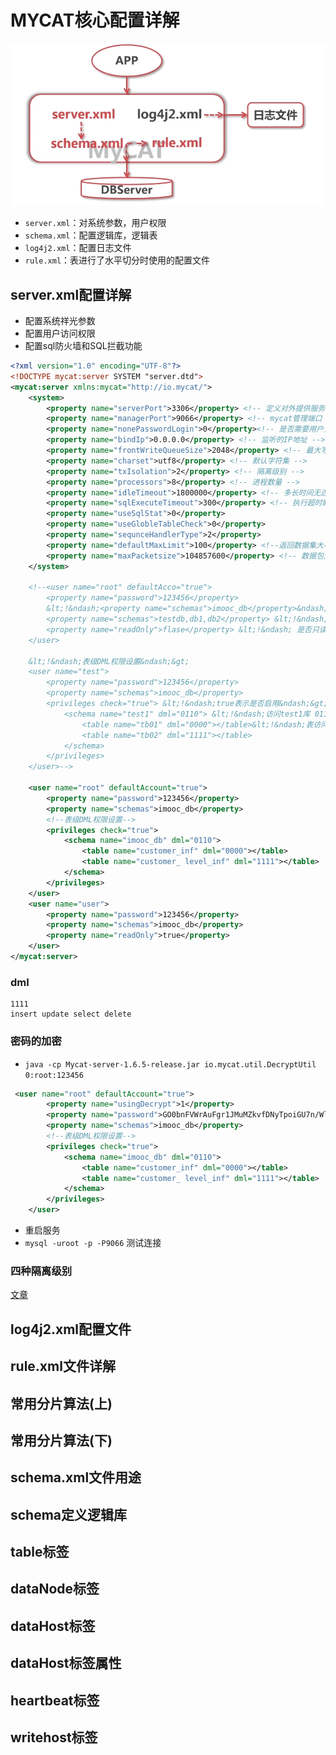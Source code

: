 # MYCAT核心配置详解

![](./images/配置文件概览.jpg)

* `server.xml`：对系统参数，用户权限
* `schema.xml`：配置逻辑库，逻辑表
* `log4j2.xml`：配置日志文件
* `rule.xml`：表进行了水平切分时使用的配置文件

## server.xml配置详解

* 配置系统祥光参数
* 配置用户访问权限
* 配置sql防火墙和SQL拦截功能

``````xml
<?xml version="1.0" encoding="UTF-8"?>
<!DOCTYPE mycat:server SYSTEM "server.dtd">
<mycat:server xmlns:mycat="http://io.mycat/">
    <system>
        <property name="serverPort">3306</property> <!-- 定义对外提供服务端口-->
        <property name="managerPort">9066</property> <!-- mycat管理端口 -->
        <property name="nonePasswordLogin">0</property><!-- 是否需要用户登录验证  0为需要密码登陆、1为不需要密码登陆 ,默认为0，设置为1则需要指定默认账户 -->
        <property name="bindIp">0.0.0.0</property> <!-- 监听的IP地址 -->
        <property name="frontWriteQueueSize">2048</property> <!-- 最大写大小 -->
        <property name="charset">utf8</property> <!-- 默认字符集 -->
        <property name="txIsolation">2</property> <!-- 隔离级别 -->
        <property name="processors">8</property> <!-- 进程数量 -->
        <property name="idleTimeout">1800000</property> <!-- 多长时间无连接断开，毫秒 -->
        <property name="sqlExecuteTimeout">300</property> <!-- 执行超时断开时间，秒 -->
        <property name="useSqlStat">0</property>
        <property name="useGlobleTableCheck">0</property>
        <property name="sequnceHandlerType">2</property>
        <property name="defaultMaxLimit">100</property> <!--返回数据集大小 100行 -->
        <property name="maxPacketsize">104857600</property> <!-- 数据包大小  和mysql须保持一致 -->
    </system>

    <!--<user name="root" defaultAcco="true">
        <property name="password">123456</property>
        &lt;!&ndash;<property name="schemas">imooc_db</property>&ndash;&gt;
        <property name="schemas">testdb,db1,db2</property> &lt;!&ndash; 多个数据库设置 &ndash;&gt;
        <property name="readOnly">flase</property> &lt;!&ndash; 是否只读 &ndash;&gt;
    </user>

    &lt;!&ndash;表级DML权限设置&ndash;&gt;
    <user name="test">
        <property name="password">123456</property>
        <property name="schemas">imooc_db</property>
        <privileges check="true"> &lt;!&ndash;true表示是否启用&ndash;&gt;
            <schema name="test1" dml="0110"> &lt;!&ndash;访问test1库 0110拥有的权限 未指定的表使用此dml&ndash;&gt;
                <table name="tb01" dml="0000"></table>&lt;!&ndash;表访问权限&ndash;&gt;
                <table name="tb02" dml="1111"></table>
            </schema>
        </privileges>
    </user>-->

    <user name="root" defaultAccount="true">
        <property name="password">123456</property>
        <property name="schemas">imooc_db</property>
        <!--表级DML权限设置-->
        <privileges check="true">
            <schema name="imooc_db" dml="0110">
                <table name="customer_inf" dml="0000"></table>
                <table name="customer_ level_inf" dml="1111"></table>
            </schema>
        </privileges>
    </user>
    <user name="user">
        <property name="password">123456</property>
        <property name="schemas">imooc_db</property>
        <property name="readOnly">true</property>
    </user>
</mycat:server>
``````

### dml

`````
1111
insert update select delete
`````

### 密码的加密

* `java -cp Mycat-server-1.6.5-release.jar io.mycat.util.DecryptUtil 0:root:123456` 

`````xml
 <user name="root" defaultAccount="true">
        <property name="usingDecrypt">1</property>
        <property name="password">GO0bnFVWrAuFgr1JMuMZkvfDNyTpoiGU7n/Wlsa151CirHQnANVk3NzE3FErx8v6pAcO0ctX3xFecmSr+976QA==</property>
        <property name="schemas">imooc_db</property>
        <!--表级DML权限设置-->
        <privileges check="true">
            <schema name="imooc_db" dml="0110">
                <table name="customer_inf" dml="0000"></table>
                <table name="customer_ level_inf" dml="1111"></table>
            </schema>
        </privileges>
    </user>
`````

* 重启服务
* `mysql -uroot -p -P9066` 测试连接

### 四种隔离级别

[文章](https://blog.csdn.net/weixin_44174165/article/details/89549023)

## log4j2.xml配置文件

## rule.xml文件详解

##  常用分片算法(上)

## 常用分片算法(下)

## schema.xml文件用途

## schema定义逻辑库

## table标签

## dataNode标签

## dataHost标签

## dataHost标签属性

## heartbeat标签

## writehost标签







